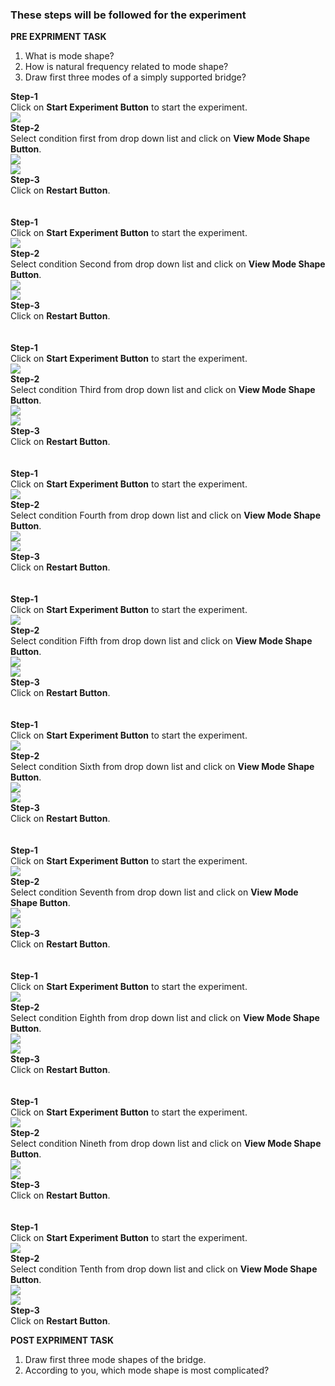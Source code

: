 ### These steps will be followed for the experiment
**PRE EXPRIMENT TASK**

1) What is mode shape?<br>
2) How is natural frequency related to mode shape?<br>
3) Draw first three modes of a simply supported bridge?<br>

**Step-1**
<br>
Click on **Start Experiment Button** to start the experiment.
<br>
<img src="images/s1.png"/><br>
**Step-2**
<br>
Select condition first from drop down list and click on **View Mode Shape Button**.
<br>
<img src="images/s2.png"/>
<br>
<img src="images/s3.png"/><br>
**Step-3**
<br>
Click on **Restart Button**.
<br><br><br>
**Step-1**
<br>
Click on **Start Experiment Button** to start the experiment.
<br>
<img src="images/s1.png"/>
<br>
**Step-2**
<br>
Select condition Second from drop down list and click on **View Mode Shape Button**.
<br>
<img src="images/s2.png"/>
<br>
<img src="images/s4.png"/>
<br>
**Step-3**
<br>
Click on **Restart Button**.
<br><br><br>
**Step-1**
<br>
Click on **Start Experiment Button** to start the experiment.
<br>
<img src="images/s1.png"/>
<br>
**Step-2**
<br>
Select condition Third from drop down list and click on **View Mode Shape Button**.
<br>
<img src="images/s2.png"/>
<br>
<img src="images/s5.png"/>
<br>
**Step-3**
<br>
Click on **Restart Button**.
<br><br><br>
**Step-1**
<br>
Click on **Start Experiment Button** to start the experiment.
<br>
<img src="images/s1.png"/>
<br>
**Step-2**
<br>
Select condition Fourth from drop down list and click on **View Mode Shape Button**.
<br>
<img src="images/s2.png"/>
<br>
<img src="images/s6.png"/><br>
**Step-3**
<br>
Click on **Restart Button**.
<br><br><br>
**Step-1**
<br>
Click on **Start Experiment Button** to start the experiment.
<br>
<img src="images/s1.png"/>
<br>
**Step-2**
<br>
Select condition Fifth from drop down list and click on **View Mode Shape Button**.
<br>
<img src="images/s2.png"/>
<br>
<img src="images/s7.png"/><br>
**Step-3**
<br>
Click on **Restart Button**.
<br><br><br>
**Step-1**
<br>
Click on **Start Experiment Button** to start the experiment.
<br>
<img src="images/s1.png"/>
<br>
**Step-2**
<br>
Select condition Sixth from drop down list and click on **View Mode Shape Button**.
<br>
<img src="images/s2.png"/>
<br>
<img src="images/s8.png"/><br>
**Step-3**
<br>
Click on **Restart Button**.
<br><br><br>
**Step-1**
<br>
Click on **Start Experiment Button** to start the experiment.
<br>
<img src="images/s1.png"/>
<br>
**Step-2**
<br>
Select condition Seventh from drop down list and click on **View Mode Shape Button**.
<br>
<img src="images/s2.png"/>
<br>
<img src="images/s9.png"/><br>
**Step-3**
<br>
Click on **Restart Button**.
<br><br><br>
**Step-1**
<br>
Click on **Start Experiment Button** to start the experiment.
<br>
<img src="images/s1.png"/>
<br>
**Step-2**
<br>
Select condition Eighth from drop down list and click on **View Mode Shape Button**.
<br>
<img src="images/s2.png"/>
<br>
<img src="images/s10.png"/><br>
**Step-3**
<br>
Click on **Restart Button**.
<br><br><br>
**Step-1**
<br>
Click on **Start Experiment Button** to start the experiment.
<br>
<img src="images/s1.png"/>
<br>
**Step-2**
<br>
Select condition Nineth from drop down list and click on **View Mode Shape Button**.
<br>
<img src="images/s2.png"/>
<br>
<img src="images/s11.png"/><br>
**Step-3**
<br>
Click on **Restart Button**.
<br>
<br><br>
**Step-1**
<br>
Click on **Start Experiment Button** to start the experiment.
<br>
<img src="images/s1.png"/>
<br>
**Step-2**
<br>
Select condition Tenth from drop down list and click on **View Mode Shape Button**.
<br>
<img src="images/s2.png"/>
<br>
<img src="images/s12.png"/><br>
**Step-3**
<br>
Click on **Restart Button**.
<br>

**POST EXPRIMENT TASK**

1) Draw first three mode shapes of the bridge.<br>
2) According to you, which mode shape is most complicated?<br>
